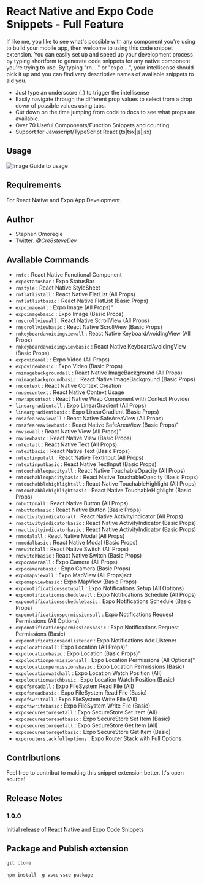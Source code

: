 # React Native and Expo Code Snippets - Full Feature

If like me, you like to see what's possible with any component you're using to build your mobile app, then welcome to using this code snippet extension. You can easily set up and speed up your development process by typing shortform to generate code snippets for any native component you're trying to use. By typing "rn...." or "expo....", your intellisense should pick it up and you can find very descriptive names of available snippets to aid you.

- Just type an underscore (\_) to trigger the intellisense
- Easily navigate through the different prop values to select from a drop down of possible values using tabs.
- Cut down on the time jumping from code to docs to see what props are available.
- Over 70 Useful Components/Function Snippets and counting
- Support for Javascript/TypeScript React (ts|tsx|js|jsx)

## Usage

![Image Guide to usage](https://dev-to-uploads.s3.amazonaws.com/uploads/articles/s2i31rj782y0uz8699q1.gif)

## Requirements

For React Native and Expo App Development.

## Author

- Stephen Omoregie
- Twitter: _@Cre8steveDev_

## Available Commands

- `rnfc` : React Native Functional Component
- `expostatusbar` : Expo StatusBar
- `rnstyle` : React Native StyleSheet
- `rnflatlistall` : React Native FlatList (All Props)
- `rnflatlistbasic` : React Native FlatList (Basic Props)
- `expoimageall` : Expo Image (All Props)"
- `expoimagebasic` : Expo Image (Basic Props)
- `rnscrollviewall` : React Native ScrollView (All Props)
- `rnscrollviewbasic` : React Native ScrollView (Basic Props)
- `rnkeyboardavoidingviewall` : React Native KeyboardAvoidingView (All Props)
- `rnkeyboardavoidingviewbasic` : React Native KeyboardAvoidingView (Basic Props)
- `expovideoall` : Expo Video (All Props)
- `expovideobasic` : Expo Video (Basic Props)
- `rnimagebackgroundall` : React Native ImageBackground (All Props)
- `rnimagebackgroundbasic` : React Native ImageBackground (Basic Props)
- `rncontext` : React Native Context Creation
- `rnusecontext` : React Native Context Usage
- `rnwrapcontext` : React Native Wrap Component with Context Provider
- `lineargradientall` : Expo LinearGradient (All Props)
- `lineargradientbasic` : Expo LinearGradient (Basic Props)
- `rnsafeareaviewall` : React Native SafeAreaView (All Props)
- `rnsafeareaviewbasic` : React Native SafeAreaView (Basic Props)"
- `rnviewall` : React Native View (All Props)"
- `rnviewbasic` : React Native View (Basic Props)
- `rntextall` : React Native Text (All Props)
- `rntextbasic` : React Native Text (Basic Props)
- `rntextinputall` : React Native TextInput (All Props)
- `rntextinputbasic` : React Native TextInput (Basic Props)
- `rntouchableopacityall` : React Native TouchableOpacity (All Props)
- `rntouchableopacitybasic` : React Native TouchableOpacity (Basic Props)
- `rntouchabblehighlightall` : React Native TouchableHighlight (All Props)
- `rntouchabblehighlightbasic` : React Native TouchableHighlight (Basic Props)
- `rnbuttonall` : React Native Button (All Props)
- `rnbuttonbasic` : React Native Button (Basic Props)
- `rnactivityindicatorall` : React Native ActivityIndicator (All Props)
- `rnactivityindicatorbasic` : React Native ActivityIndicator (Basic Props)
- `rnactivityindicatorbasic` : React Native ActivityIndicator (Basic Props)
- `rnmodalall` : React Native Modal (All Props)
- `rnmodalbasic` : React Native Modal (Basic Props)
- `rnswitchall` : React Native Switch (All Props)
- `rnswitchbasic` : React Native Switch (Basic Props)
- `expocameraall` : Expo Camera (All Props)
- `expocamerabasic` : Expo Camera (Basic Props)
- `expomapviewall` : Expo MapView (All Props)act
- `expomapviewbasic` : Expo MapView (Basic Props)
- `exponotificationssetupall` : Expo Notifications Setup (All Options)
- `exponotificationsscheduleall` : Expo Notifications Schedule (All Props)
- `exponotificationsschedulebasic` : Expo Notifications Schedule (Basic Props)
- `exponotificationspermissionsall` : Expo Notifications Request Permissions (All Options)
- `exponotificationspermissionsbasic` : Expo Notifications Request Permissions (Basic)
- `exponotificationsaddlistener` : Expo Notifications Add Listener
- `expolocationall` : Expo Location (All Props)"
- `expolocationbasic` : Expo Location (Basic Props)"
- `expolocationpermissionsall` : Expo Location Permissions (All Options)"
- `expolocationpermissionsbasic` : Expo Location Permissions (Basic)
- `expolocationwatchall` : Expo Location Watch Position (All)
- `expolocationwatchbasic` : Expo Location Watch Position (Basic)
- `expofsreadall` : Expo FileSystem Read File (All)
- `expofsreadbasic` : Expo FileSystem Read File (Basic)
- `expofswriteall` : Expo FileSystem Write File (All)
- `expofswritebasic` : Expo FileSystem Write File (Basic)
- `exposecurestoresetall` : Expo SecureStore Set Item (All)
- `exposecurestoresetbasic` : Expo SecureStore Set Item (Basic)
- `exposecurestoregetall` : Expo SecureStore Get Item (All)
- `exposecurestoregetbasic` : Expo SecureStore Get Item (Basic)
- `exporouterstackfulloptions` : Expo Router Stack with Full Options

## Contributions

Feel free to contribut to making this snippet extension better. It's open source!

## Release Notes

### 1.0.0

Initial release of React Native and Expo Code Snippets

## Package and Publish extension

`git clone`

`npm install -g vsce`
`vsce package`
